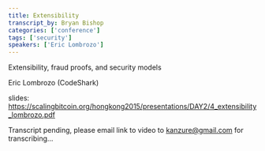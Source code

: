 ```yaml
---
title: Extensibility
transcript_by: Bryan Bishop
categories: ['conference']
tags: ['security']
speakers: ['Eric Lombrozo']
---
```


Extensibility, fraud proofs, and security models

Eric Lombrozo (CodeShark)

slides: <https://scalingbitcoin.org/hongkong2015/presentations/DAY2/4_extensibility_lombrozo.pdf>

Transcript pending, please email link to video to kanzure@gmail.com for transcribing...
